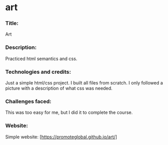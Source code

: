# art

###  Title:
Art

### Description:
Practiced html semantics and css.

### Technologies and credits:
Just a simple html/css project.  I built all files from scratch.  I only followed a picture with a description of what css was needed.

### Challenges faced:
This was too easy for me, but I did it to complete the course.

### Website:  
Simple website: [https://promoteglobal.github.io/art/]
